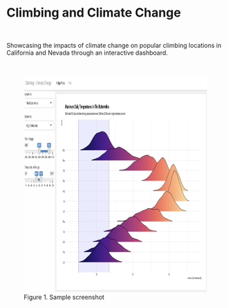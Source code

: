 # Climbing and Climate Change

<br/>

Showcasing the impacts of climate change on popular climbing locations in California and Nevada through an interactive dashboard. 

<br/>

 <figure>
   <img src="images/ridge_plot.png" 
        width="1000" height="500"
    <figcaption>Figure 1. Sample screenshot</figcaption>
</figure>
